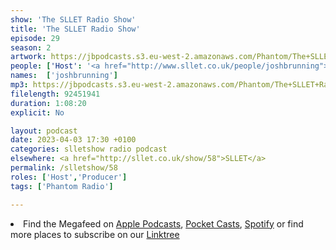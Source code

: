 ```yaml
---
show: 'The SLLET Radio Show'
title: 'The SLLET Radio Show'
episode: 29
season: 2
artwork: https://jbpodcasts.s3.eu-west-2.amazonaws.com/Phantom/The+SLLET+Radio+Show/SLLET+square.png
people: ['Host': '<a href="http://www.sllet.co.uk/people/joshbrunning">Josh Brunning</a>']
names:  ['joshbrunning']
mp3: https://jbpodcasts.s3.eu-west-2.amazonaws.com/Phantom/The+SLLET+Radio+Show/2023-04-03+-+58.mp3
filelength: 92451941
duration: 1:08:20
explicit: No

layout: podcast
date: 2023-04-03 17:30 +0100
categories: slletshow radio podcast
elsewhere: <a href="http://sllet.co.uk/show/58">SLLET</a>
permalink: /slletshow/58
roles: ['Host','Producer']
tags: ['Phantom Radio']

---
```


<li>Find the Megafeed on <a href="https://podcasts.apple.com/us/podcast/phantom-radio-all-the-shows/id1659527657">Apple Podcasts</a>, <a href="https://pca.st/5rlgsndl">Pocket Casts</a>, <a href="https://open.spotify.com/show/1WGc6YCF3UfAL7E62gHLAS?si=eff5901deb8d498e">Spotify</a> or find more places to subscribe on our <a href="https://linktr.ee/phantomradious">Linktree</a></li>
